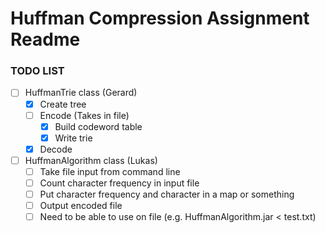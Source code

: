 # Huffman Compression Assignment Readme
### TODO LIST
- [ ] HuffmanTrie class (Gerard)
    - [x] Create tree
    - [ ] Encode (Takes in file)
        - [x] Build codeword table
        - [x] Write trie
    - [x] Decode
- [ ] HuffmanAlgorithm class (Lukas)
    - [ ] Take file input from command line
    - [ ] Count character frequency in input file
    - [ ] Put character frequency and character in a map or something
    - [ ] Output encoded file
    - [ ] Need to be able to use on file (e.g. HuffmanAlgorithm.jar < test.txt)